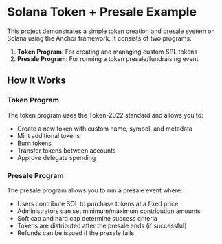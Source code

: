 # Solana Token + Presale Example

This project demonstrates a simple token creation and presale system on Solana using the Anchor framework. It consists of two programs:

1. **Token Program**: For creating and managing custom SPL tokens
2. **Presale Program**: For running a token presale/fundraising event

## How It Works

### Token Program

The token program uses the Token-2022 standard and allows you to:

- Create a new token with custom name, symbol, and metadata
- Mint additional tokens 
- Burn tokens
- Transfer tokens between accounts
- Approve delegate spending

### Presale Program

The presale program allows you to run a presale event where:

- Users contribute SOL to purchase tokens at a fixed price
- Administrators can set minimum/maximum contribution amounts
- Soft cap and hard cap determine success criteria
- Tokens are distributed after the presale ends (if successful)
- Refunds can be issued if the presale fails

